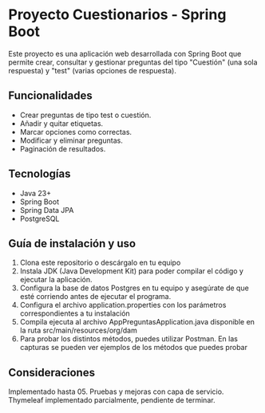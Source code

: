 # Proyecto Cuestionarios - Spring Boot

Este proyecto es una aplicación web desarrollada con Spring Boot que permite crear, consultar y gestionar preguntas del tipo "Cuestión" (una sola respuesta) y "test" (varias opciones de respuesta).

## Funcionalidades

- Crear preguntas de tipo test o cuestión.
- Añadir y quitar etiquetas.
- Marcar opciones como correctas.
- Modificar y eliminar preguntas.
- Paginación de resultados.

## Tecnologías

- Java 23+
- Spring Boot
- Spring Data JPA
- PostgreSQL

## Guía de instalación y uso

1. Clona este repositorio o descárgalo en tu equipo
2. Instala JDK (Java Development Kit) para poder compilar el código y ejecutar la aplicación.
3. Configura la base de datos Postgres en tu equipo y asegúrate de que esté corriendo antes de ejecutar el programa.
4. Configura el archivo application.properties con los parámetros correspondientes a tu instalación 
5. Compila ejecuta al archivo AppPreguntasApplication.java disponible en la ruta src/main/resources/org/dam
6. Para probar los distintos métodos, puedes utilizar Postman. En las capturas se pueden ver ejemplos de los métodos que puedes probar

## Consideraciones

Implementado hasta 05. Pruebas y mejoras con capa de servicio. Thymeleaf implementado parcialmente, pendiente de terminar.